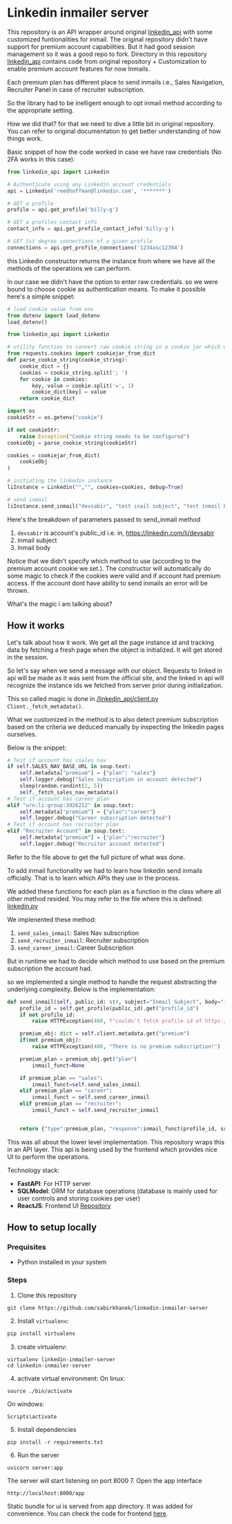 # Linkedin inmailer server
This repository is an API wrapper around original [linkedin_api](https://github.com/tomquirk/linkedin-api) with some customized funtionalities for inmail. The original repository didn't have support for premium account capabilities. But it had good session management so it was a good repo to fork.
Directory in this repository [linkedin_api](https://github.com/SabirKhanek/linkedin-inmailer-server/tree/main/linkedin_api) contains code from original repository + Customization to enable premium account features for now Inmails.

Each premium plan has different place to send inmails i.e., Sales Navigation, Recruiter Panel in case of recruiter subscription.

So the library had to be inelligent enough to opt inmail method according to the appropriate setting.

How we did that? for that we need to dive a little bit in original repository. You can refer to original documentation to get better understanding of how things work.

Basic snippet of how the code worked in case we have raw credentials (No 2FA works in this case):

```python
from linkedin_api import Linkedin

# Authenticate using any Linkedin account credentials
api = Linkedin('reedhoffman@linkedin.com', '*******')

# GET a profile
profile = api.get_profile('billy-g')

# GET a profiles contact info
contact_info = api.get_profile_contact_info('billy-g')

# GET 1st degree connections of a given profile
connections = api.get_profile_connections('1234asc12304')
```

this Linkedin constructor returns the instance from where we have all the methods of the operations we can perform.

In our case we didn't have the option to enter raw credentials. so we were bound to choose cookie as authentication means. To make it possible here's a simple snippet:

```python
# load cookie value from env
from dotenv import load_dotenv
load_dotenv()

from linkedin_api import Linkedin

# utility function to convert raw cookie string in a cookie jar which was required by original constructor
from requests.cookies import cookiejar_from_dict
def parse_cookie_string(cookie_string):
    cookie_dict = {}
    cookies = cookie_string.split('; ')
    for cookie in cookies:
        key, value = cookie.split('=', 1)
        cookie_dict[key] = value
    return cookie_dict

import os
cookieStr = os.getenv("cookie")

if not cookieStr:
    raise Exception("Cookie string needs to be configured")
cookieObj = parse_cookie_string(cookieStr)

cookies = cookiejar_from_dict(
    cookieObj
)

# initiating the linkedin instance
liInstance = Linkedin("","", cookies=cookies, debug=True)

# send inmail
liInstance.send_inmail("devsabir", "test inail subject", "test inmail body")
```

Here's the breakdown of parameters passed to send_inmail method

1. `devsabir` is account's public_id i.e. in, https://linkedin.com/li/devsabir
2. Inmail subject
3. Inmail body

Notice that we didn't specify which method to use (according to the premium account cookie we set.). The constructor will automatically do some magic to check if the cookies were valid and if account had premium access. If the account dont have ability to send inmails an error will be thrown.

What's the magic i am talking about?

## How it works

Let's talk about how it work. We get all the page instance id and tracking data by fetching a fresh page when the object is initialized. It will get stored in the session.

So let's say when we send a message with our object. Requests to linked in api will be made as it was sent from the official site, and the linked in api will recognize the instance ids we fetched from server prior during initialization.

This so called magic is done in [/linkedin_api/client.py](https://github.com/SabirKhanek/linkedin-inmailer-server/blob/main/linkedin_api/client.py) `Client._fetch_metadata()`.

What we customized in the method is to also detect premium subscription based on the criteria we deduced manually by inspecting the linkedin pages ourselves.

Below is the snippet:

```python
# Test if account has ssales nav
if self.SALES_NAV_BASE_URL in soup.text:
    self.metadata["premium"] = {"plan": "sales"}
    self.logger.debug("Sales subscription in account detected")
    sleep(random.randint(2, 5))
    self._fetch_sales_nav_metadata()
# Test if account has career plan
elif "urn:li:group:3926212" in soup.text:
    self.metadata["premium"] = {"plan":"career"}
    self.logger.debug("Career subscription detected")
# Test if account has recruiter plan
elif "Recruiter Account" in soup.text:
    self.metadata["premium"] = {"plan":"recruiter"}
    self.logger.debug("Recruiter account detected")
```

Refer to the file above to get the full picture of what was done.

To add inmail functionality we had to learn how linkedin send inmails officially. That is to learn which APIs they use in the process.

We added these functions for each plan as a function in the class where all other method resided. You may refer to the file where this is defined: [linkedin.py](https://github.com/SabirKhanek/linkedin-inmailer-server/blob/main/linkedin_api/linkedin.py)

We implenented these method:

1. `send_sales_inmail`: Sales Nav subscription
2. `send_recruiter_inmail`: Recruiter subscription
3. `send_career_inmail`: Career Subscription

But in runtime we had to decide which method to use based on the premium subscription the account had.

so we implemented a single method to handle the request abstracting the underlying complexity.
Below is the implementation:

```python
def send_inmail(self, public_id: str, subject="Inmail Subject", body="Inmail Body",evade=default_evade):
    profile_id = self.get_profile(public_id).get("profile_id")
    if not profile_id:
        raise HTTPException(400, f"couldn't fetch profile id of https://linkedin.com/in/{public_id}")

    premium_obj: dict = self.client.metadata.get("premium")
    if(not premium_obj):
        raise HTTPException(400, "There is no premium subscription!")

    premium_plan = premium_obj.get("plan")
        inmail_funct=None

    if premium_plan == "sales":
        inmail_funct=self.send_sales_inmail
    elif premium_plan == "career":
        inmail_funct = self.send_career_inmail
    elif premium_plan == "recruiter":
        inmail_funct = self.send_recruiter_inmail


    return {"type":premium_plan, "response":inmail_funct(profile_id, subject, body, evade, public_id=public_id)}
```

This was all about the lower level implementation.
This repository wraps this in an API layer. This api is being used by the frontend which provides nice UI to perform the operations.

Technology stack:

- **FastAPI**: For HTTP server
- **SQLModel**: ORM for database operations (database is mainly used for user controls and storing cookies per user)
- **ReactJS**: Frontend UI [Repository](https://github.com/SabirKhanek/linkedin-inmailer-ui)

## How to setup locally
### Prequisites
- Python installed in your system
### Steps
1. Clone this repository
```shell
git clone https://github.com/sabirkhanek/linkedin-inmailer-server
```
2. Install ```virtualenv```:
```bash
pip install virtualenv
```
3. create virtualenv:
```shell
virtualenv linkedin-inmailer-server
cd linkedin-inmailer-server
```
4. activate virtual environment:
On linux:
```shell
source ./bin/activate
```
On windows:
```cmd
Scripts\activate
```
5. Install dependencies
```shell
pip install -r requirements.txt
```
6. Run the server
```shell
uvicorn server:app
```
The server will start listening on port 8000
7. Open the app interface
```
http://localhost:8000/app
```
Static bundle for ui is served from app directory. It was added for convenience. You can check the code for frontend [here](https://github.com/sabirkhanek/linkedin-inmailer-ui). 